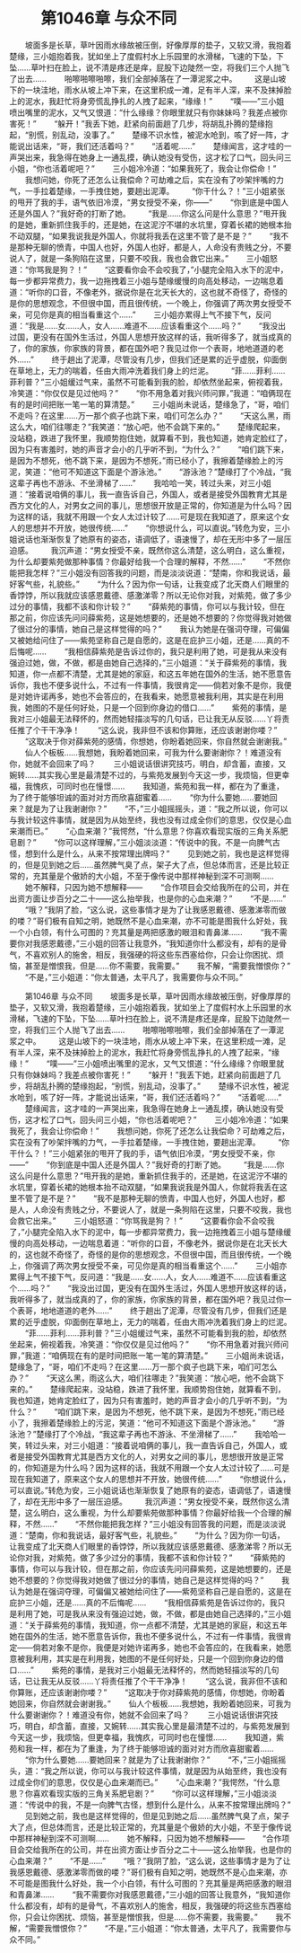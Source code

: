 # 　　第1046章 与众不同
　　坡面多是长草，草叶因雨水缘故被压倒，好像厚厚的垫子，又软又滑，我抱着楚缘，三小姐抱着我，犹如坐上了度假村水上乐园里的水滑梯，飞速的下坠，下坠……草叶扫在脸上，说不清是疼还是痒，屁股下边陡然一空，将我们三个人抛飞了出去……
　　啪嚓啪嚓啪嚓，我们全部掉落在了一潭泥浆之中。
　　这是山坡下的一块洼地，雨水从坡上冲下来，在这里积成一滩，足有半人深，来不及抹掉脸上的泥水，我赶忙将身旁慌乱挣扎的人拽了起来，“缘缘！”
　　“噗——”三小姐喷出嘴里的泥水，又气又恨道：“什么缘缘？你眼里就只有你妹妹吗？我差点被你害死！”
　　“躲开！”我丢下她，赶紧向前面趟了几步，将胡乱扑腾的楚缘抱起，“别慌，别乱动，没事了。”
　　楚缘不识水性，被泥水呛到，咳了好一阵，才能说出话来，“哥，我们还活着吗？”
　　“活着呢……”
　　楚缘闻言，这才哇的一声哭出来，我急得在她身上一通乱摸，确认她没有受伤，这才松了口气，回头问三小姐，“你也活着呢吧？”
　　三小姐冷冷道：“如果我死了，我会让你偿命！”
　　我想问她，你死了还怎么让我偿命？可劫难之后，实在没有了吵架拌嘴的力气，一手拉着楚缘，一手拽住她，要趟出泥潭。
　　“你干什么？！”三小姐紧张的甩开了我的手，语气依旧冷漠，“男女授受不亲，你——”
　　“你到底是中国人还是外国人？”我好奇的打断了她。
　　“我是……你这么问是什么意思？”甩开我的是她，重新抓住我手的，还是她，在这泥泞不堪的水坑里，穿着长裙的她根本抬不动双腿，“如果我说我是外国人，你就将我丢在这里不管了是不是？”
　　“我不是那种无聊的愤青，中国人也好，外国人也好，都是人，人命没有贵贱之分，不要说人了，就是一条狗陷在这里，只要不咬我，我也会救它出来。”
　　三小姐怒道：“你骂我是狗？！”
　　“这要看你会不会咬我了，”小腿完全陷入水下的泥中，每一步都异常费力，我一边拖拽着三小姐与楚缘缓慢的向高处移动，一边喘息着道：“听你的口音，不像老外，据说你是在北天长大的，这也就不奇怪了，奇怪的是你的思想观念，不但很中国，而且很传统，一个晚上，你强调了两次男女授受不亲，可见你是真的相当看重这个……”
　　三小姐亦累得上气不接下气，反问道：“我是……女……人，女人……难道不……应该看重这个……吗？”
　　“我没出过国，更没有在国外生活过，外国人思想开放这样的话，我听得多了，就当成真的了，你的家族，你家族的背景，都在国外吧？我见过你一个表哥，地地道道的老外……”
　　终于趟出了泥潭，尽管没有几步，但我们还是累的近乎虚脱，仰面倒在草地上，无力的喘着，任由大雨冲洗着我们身上的烂泥。
　　“菲……菲利……菲利普？”三小姐缓过气来，虽然不可能看到我的脸，却依然坐起来，俯视着我，冷笑道：“你仅仅是见过他吗？”
　　“你不用急着对我兴师问罪，”我道：“咱俩现在有的是时间把账一笔一笔的算清楚。”
　　三小姐尚未说话，楚缘急了，“哥，咱们不走吗？在这里……万一那个疯子也跳下来，咱们可怎么办？”
　　“天这么黑，雨这么大，咱们往哪走？”我笑道：“放心吧，他不会跳下来的。”
　　楚缘爬起来，没站稳，跌进了我怀里，我顺势抱住她，就算看不到，我也知道，她肯定脸红了，因为只有害羞时，她的声音才会小的几乎听不到，“为什么？”
　　“咱们跳下来，是因为不想死，他不跳下来，是因为不想死，”雨已经小了，我擦着楚缘脸上的污泥，笑道：“他可不知道这下面是个游泳池。”
　　“游泳池？”楚缘打了个冷战，“我这辈子再也不游泳、不坐滑梯了……”
　　我哈哈一笑，转过头来，对三小姐道：“接着说咱俩的事儿，我一直告诉自己，外国人，或者是接受外国教育尤其是西方文化的人，对男女之间的事儿，思想很开放是正常的，你知道是为什么吗？因为这样的话，我就不用跟一个女人太过计较了……可是现在我知道了，原来这个女人的思想并不开放，她很传统……”
　　“你想说什么，可以直说。”转危为安，三小姐说话也渐渐恢复了她原有的姿态，语调低了，语速慢了，却在无形中多了一层压迫感。
　　我沉声道：“男女授受不亲，既然你这么清楚，这么明白，这么重视，为什么却要紫苑做那种事情？你最好给我一个合理的解释，不然……”
　　“不然你能把我怎样？”三小姐没有回答我的问题，而是淡淡说道：“楚南，你和我说话，最好客气些，礼貌些。”
　　“为什么？因为你一句话，让我变成了北天商人们眼里的香饽饽，所以我就应该感恩戴德、感激涕零？所以无论你对我，对紫苑，做了多少过分的事情，我都不该和你计较？”
　　“薛紫苑的事情，你可以与我计较，但在那之前，你应该先问问薛紫苑，这是她想要的，还是她不想要的？你觉得我对她做了很过分的事情，她自己是这样觉得的吗？”
　　我认为她是在强词夺理，可偏偏又被她给问住了——紫苑坚称自己是自愿的，这是在庇护三小姐，还是……真的不后悔呢……
　　“我相信薛紫苑是告诉过你的，我只是利用了她，可是我从来没有强迫过她，做，不做，都是由她自己选择的，”三小姐道：“关于薛紫苑的事情，我知道，你一点都不清楚，尤其是她的家庭，和这五年她在国外的生活，她不愿意告诉你，我也不便多说什么，不过有一件事情，我很肯定——倘若对象不是你，我便是对她许诺再多，她也不会答应的，在我看来，她愿意被我利用，其实是在利用我，她图的不是任何好处，只是一个回到你身边的借口……”
　　紫苑的事情，是我对三小姐最无法释怀的，然而她轻描淡写的几句话，已让我无从反驳……丫将责任推了个干干净净！
　　“这么说，我非但不该和你算账，还应该谢谢你喽？”
　　“这取决于你对薛紫苑的感情，你想她，你盼着她回来，你自然就会谢谢我。”
　　仙人个板板……我想她，我盼着她回来，可我为什么要谢谢你？！难道没有你，她就不会回来了吗？
　　三小姐说话很讲究技巧，明白，却含蓄，直接，又婉转……其实我心里是最清楚不过的，与紫苑发展到今天这一步，我烦恼，但更幸福，我愧疚，可同时也在憧憬……
　　我知道，紫苑和我一样，都在为了重逢，为了终于能够坦诚的面对对方而欣喜甜蜜着……
　　“你为什么要她……要她回来？就是为了让我谢谢你？”
　　“不，”三小姐摇摇头，道：“我之所以说，你可以与我计较这件事情，就是因为从始至终，我也没有过成全你们的意思，仅仅是心血来潮而已。”
　　“心血来潮？”我愕然，“什么意思？你喜欢看现实版的三角关系肥皂剧？”
　　“你可以这样理解，”三小姐淡淡道：“传说中的我，不是一向脾气古怪，想到什么是什么，从来不按常理出牌吗？”
　　见到她之前，我也是这样觉得的，但是见到她之后……虽然脾气臭了点，架子大了点，但总体而言，还是比较正常的，充其量是个傲娇的大小姐，不至于像传说中那样神秘到深不可测啊……
　　她不解释，只因为她不想解释——
　　“合作项目会交给我所在的公司，并在出资方面让步百分之二十——这么抬举我，也是你的心血来潮？”
　　“不是……”
　　“哦？”我阴了脸，“这么说，这些事情才是为了让我感恩戴德、感激涕零而做的喽？”哥们极有自知之明，她既然不是心血来潮，亦不可能是图我什么好处，我一个小白领，有什么可图的？充其量是两把感激的眼泪和青鼻涕……
　　“我不需要你对我感恩戴德，”三小姐的回答让我意外，“我知道你什么都没有，却有的是骨气，不喜欢别人的施舍，相反，我强硬的将这些东西塞给你，只会让你困扰、烦恼，甚至是憎恨我，但是……你不需要，我需要。”
　　我不解，“需要我憎恨你？”
　　“不是，”三小姐道：“你太普通，太平凡了，我需要你与众不同。”

　　第1046章 与众不同
　　坡面多是长草，草叶因雨水缘故被压倒，好像厚厚的垫子，又软又滑，我抱着楚缘，三小姐抱着我，犹如坐上了度假村水上乐园里的水滑梯，飞速的下坠，下坠……草叶扫在脸上，说不清是疼还是痒，屁股下边陡然一空，将我们三个人抛飞了出去……
　　啪嚓啪嚓啪嚓，我们全部掉落在了一潭泥浆之中。
　　这是山坡下的一块洼地，雨水从坡上冲下来，在这里积成一滩，足有半人深，来不及抹掉脸上的泥水，我赶忙将身旁慌乱挣扎的人拽了起来，“缘缘！”
　　“噗——”三小姐喷出嘴里的泥水，又气又恨道：“什么缘缘？你眼里就只有你妹妹吗？我差点被你害死！”
　　“躲开！”我丢下她，赶紧向前面趟了几步，将胡乱扑腾的楚缘抱起，“别慌，别乱动，没事了。”
　　楚缘不识水性，被泥水呛到，咳了好一阵，才能说出话来，“哥，我们还活着吗？”
　　“活着呢……”
　　楚缘闻言，这才哇的一声哭出来，我急得在她身上一通乱摸，确认她没有受伤，这才松了口气，回头问三小姐，“你也活着呢吧？”
　　三小姐冷冷道：“如果我死了，我会让你偿命！”
　　我想问她，你死了还怎么让我偿命？可劫难之后，实在没有了吵架拌嘴的力气，一手拉着楚缘，一手拽住她，要趟出泥潭。
　　“你干什么？！”三小姐紧张的甩开了我的手，语气依旧冷漠，“男女授受不亲，你——”
　　“你到底是中国人还是外国人？”我好奇的打断了她。
　　“我是……你这么问是什么意思？”甩开我的是她，重新抓住我手的，还是她，在这泥泞不堪的水坑里，穿着长裙的她根本抬不动双腿，“如果我说我是外国人，你就将我丢在这里不管了是不是？”
　　“我不是那种无聊的愤青，中国人也好，外国人也好，都是人，人命没有贵贱之分，不要说人了，就是一条狗陷在这里，只要不咬我，我也会救它出来。”
　　三小姐怒道：“你骂我是狗？！”
　　“这要看你会不会咬我了，”小腿完全陷入水下的泥中，每一步都异常费力，我一边拖拽着三小姐与楚缘缓慢的向高处移动，一边喘息着道：“听你的口音，不像老外，据说你是在北天长大的，这也就不奇怪了，奇怪的是你的思想观念，不但很中国，而且很传统，一个晚上，你强调了两次男女授受不亲，可见你是真的相当看重这个……”
　　三小姐亦累得上气不接下气，反问道：“我是……女……人，女人……难道不……应该看重这个……吗？”
　　“我没出过国，更没有在国外生活过，外国人思想开放这样的话，我听得多了，就当成真的了，你的家族，你家族的背景，都在国外吧？我见过你一个表哥，地地道道的老外……”
　　终于趟出了泥潭，尽管没有几步，但我们还是累的近乎虚脱，仰面倒在草地上，无力的喘着，任由大雨冲洗着我们身上的烂泥。
　　“菲……菲利……菲利普？”三小姐缓过气来，虽然不可能看到我的脸，却依然坐起来，俯视着我，冷笑道：“你仅仅是见过他吗？”
　　“你不用急着对我兴师问罪，”我道：“咱俩现在有的是时间把账一笔一笔的算清楚。”
　　三小姐尚未说话，楚缘急了，“哥，咱们不走吗？在这里……万一那个疯子也跳下来，咱们可怎么办？”
　　“天这么黑，雨这么大，咱们往哪走？”我笑道：“放心吧，他不会跳下来的。”
　　楚缘爬起来，没站稳，跌进了我怀里，我顺势抱住她，就算看不到，我也知道，她肯定脸红了，因为只有害羞时，她的声音才会小的几乎听不到，“为什么？”
　　“咱们跳下来，是因为不想死，他不跳下来，是因为不想死，”雨已经小了，我擦着楚缘脸上的污泥，笑道：“他可不知道这下面是个游泳池。”
　　“游泳池？”楚缘打了个冷战，“我这辈子再也不游泳、不坐滑梯了……”
　　我哈哈一笑，转过头来，对三小姐道：“接着说咱俩的事儿，我一直告诉自己，外国人，或者是接受外国教育尤其是西方文化的人，对男女之间的事儿，思想很开放是正常的，你知道是为什么吗？因为这样的话，我就不用跟一个女人太过计较了……可是现在我知道了，原来这个女人的思想并不开放，她很传统……”
　　“你想说什么，可以直说。”转危为安，三小姐说话也渐渐恢复了她原有的姿态，语调低了，语速慢了，却在无形中多了一层压迫感。
　　我沉声道：“男女授受不亲，既然你这么清楚，这么明白，这么重视，为什么却要紫苑做那种事情？你最好给我一个合理的解释，不然……”
　　“不然你能把我怎样？”三小姐没有回答我的问题，而是淡淡说道：“楚南，你和我说话，最好客气些，礼貌些。”
　　“为什么？因为你一句话，让我变成了北天商人们眼里的香饽饽，所以我就应该感恩戴德、感激涕零？所以无论你对我，对紫苑，做了多少过分的事情，我都不该和你计较？”
　　“薛紫苑的事情，你可以与我计较，但在那之前，你应该先问问薛紫苑，这是她想要的，还是她不想要的？你觉得我对她做了很过分的事情，她自己是这样觉得的吗？”
　　我认为她是在强词夺理，可偏偏又被她给问住了——紫苑坚称自己是自愿的，这是在庇护三小姐，还是……真的不后悔呢……
　　“我相信薛紫苑是告诉过你的，我只是利用了她，可是我从来没有强迫过她，做，不做，都是由她自己选择的，”三小姐道：“关于薛紫苑的事情，我知道，你一点都不清楚，尤其是她的家庭，和这五年她在国外的生活，她不愿意告诉你，我也不便多说什么，不过有一件事情，我很肯定——倘若对象不是你，我便是对她许诺再多，她也不会答应的，在我看来，她愿意被我利用，其实是在利用我，她图的不是任何好处，只是一个回到你身边的借口……”
　　紫苑的事情，是我对三小姐最无法释怀的，然而她轻描淡写的几句话，已让我无从反驳……丫将责任推了个干干净净！
　　“这么说，我非但不该和你算账，还应该谢谢你喽？”
　　“这取决于你对薛紫苑的感情，你想她，你盼着她回来，你自然就会谢谢我。”
　　仙人个板板……我想她，我盼着她回来，可我为什么要谢谢你？！难道没有你，她就不会回来了吗？
　　三小姐说话很讲究技巧，明白，却含蓄，直接，又婉转……其实我心里是最清楚不过的，与紫苑发展到今天这一步，我烦恼，但更幸福，我愧疚，可同时也在憧憬……
　　我知道，紫苑和我一样，都在为了重逢，为了终于能够坦诚的面对对方而欣喜甜蜜着……
　　“你为什么要她……要她回来？就是为了让我谢谢你？”
　　“不，”三小姐摇摇头，道：“我之所以说，你可以与我计较这件事情，就是因为从始至终，我也没有过成全你们的意思，仅仅是心血来潮而已。”
　　“心血来潮？”我愕然，“什么意思？你喜欢看现实版的三角关系肥皂剧？”
　　“你可以这样理解，”三小姐淡淡道：“传说中的我，不是一向脾气古怪，想到什么是什么，从来不按常理出牌吗？”
　　见到她之前，我也是这样觉得的，但是见到她之后……虽然脾气臭了点，架子大了点，但总体而言，还是比较正常的，充其量是个傲娇的大小姐，不至于像传说中那样神秘到深不可测啊……
　　她不解释，只因为她不想解释——
　　“合作项目会交给我所在的公司，并在出资方面让步百分之二十——这么抬举我，也是你的心血来潮？”
　　“不是……”
　　“哦？”我阴了脸，“这么说，这些事情才是为了让我感恩戴德、感激涕零而做的喽？”哥们极有自知之明，她既然不是心血来潮，亦不可能是图我什么好处，我一个小白领，有什么可图的？充其量是两把感激的眼泪和青鼻涕……
　　“我不需要你对我感恩戴德，”三小姐的回答让我意外，“我知道你什么都没有，却有的是骨气，不喜欢别人的施舍，相反，我强硬的将这些东西塞给你，只会让你困扰、烦恼，甚至是憎恨我，但是……你不需要，我需要。”
　　我不解，“需要我憎恨你？”
　　“不是，”三小姐道：“你太普通，太平凡了，我需要你与众不同。”
